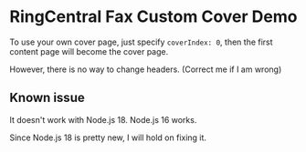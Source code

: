 # RingCentral Fax Custom Cover Demo

To use your own cover page, just specify `coverIndex: 0`, then the first content page will become the cover page.

However, there is no way to change headers. (Correct me if I am wrong)


## Known issue

It doesn't work with Node.js 18. Node.js 16 works.

Since Node.js 18 is pretty new, I will hold on fixing it.
